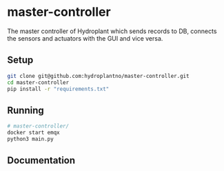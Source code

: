 # master-controller
The master controller of Hydroplant which sends records to DB, connects the sensors and actuators with the GUI and vice versa.

## Setup
```bash
git clone git@github.com:hydroplantno/master-controller.git
cd master-controller
pip install -r "requirements.txt"
```

## Running
```bash
# master-controller/
docker start emqx
python3 main.py
```

## Documentation
